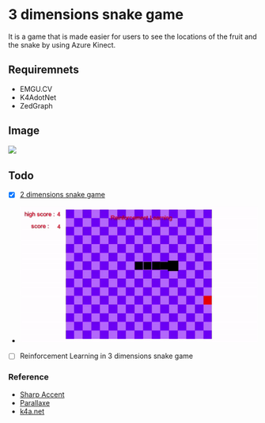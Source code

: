 # 3 dimensions snake game

It is a game that is made easier for users to see the locations of the fruit and the snake by using Azure Kinect.

## Requiremnets
- EMGU.CV
- K4AdotNet
- ZedGraph

## Image
![](./images/3d_test.gif)

## Todo
- [x] [2 dimensions snake game](https://github.com/sammiee5311/3_dimensions_snake_game/tree/main/2d_practice)
- ![](./images/test.gif)
- [ ] Reinforcement Learning in 3 dimensions snake game

### Reference
- [Sharp Accent](https://www.youtube.com/channel/UCq9_1E5HE4c_xmhzD3r7VMw)
- [Parallaxe](https://github.com/RymOUENZAR/Parallax)
- [k4a.net](https://github.com/bibigone/k4a.net)